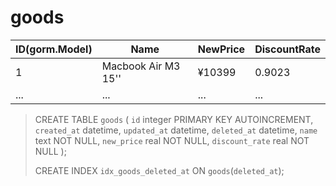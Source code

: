 
# goods
| ID(gorm.Model) | Name | NewPrice | DiscountRate |
| --- | --- | --- | --- |
| 1 | Macbook Air M3 15'' | ¥10399 | 0.9023 |
| ... | ... | ... | ... |

> CREATE TABLE `goods` (
>     `id` integer PRIMARY KEY AUTOINCREMENT,
>     `created_at` datetime,
>     `updated_at` datetime,
>     `deleted_at` datetime,
>     `name` text NOT NULL,
>     `new_price` real NOT NULL,
>     `discount_rate` real NOT NULL
> );
>
> CREATE INDEX `idx_goods_deleted_at` ON `goods`(`deleted_at`);
